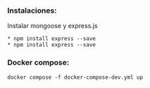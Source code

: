 ### Instalaciones:

Instalar mongoose y express.js

```
* npm install express --save
* npm install express --save
```

### Docker compose:

`docker compose -f docker-compose-dev.yml up`
